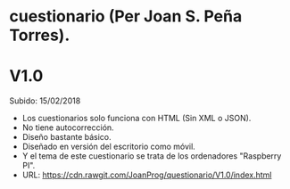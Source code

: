 # cuestionario (Per Joan S. Peña Torres).

# V1.0 
Subido: 15/02/2018

* Los cuestionarios solo funciona con HTML (Sin XML o JSON). 
* No tiene autocorrección. 
* Diseño bastante básico. 
* Diseñado en versión del escritorio como móvil. 
* Y el tema de este cuestionario se trata de los ordenadores "Raspberry PI". 
* URL: https://cdn.rawgit.com/JoanProg/questionario/V1.0/index.html
